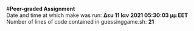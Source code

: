 #**Peer-graded Assignment**  
Date and time at which make was run: **Δευ 11 Ιαν 2021 05:30:03 μμ EET**  
Number of lines of code contained in guessinggame.sh: **21**
